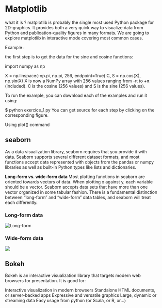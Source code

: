 # Matplotlib

what it is ?
matplotlib is probably the single most used Python package for 2D-graphics. It provides both a very quick way to visualize data from Python and publication-quality figures in many formats. We are going to explore matplotlib in interactive mode covering most common cases.

Example :

the first step is to get the data for the sine and cosine functions:

import numpy as np

X = np.linspace(-np.pi, np.pi, 256, endpoint=True)
C, S = np.cos(X), np.sin(X)
X is now a NumPy array with 256 values ranging from -π to +π (included). C is the cosine (256 values) and S is the sine (256 values).

To run the example, you can download each of the examples and run it using:

$ python exercice_1.py
You can get source for each step by clicking on the corresponding figure.

Using plot() command

## seaborn

As a data visualization library, seaborn requires that you provide it with data. Seaborn supports several different dataset formats, and most functions accept data represented with objects from the pandas or numpy libraries as well as built-in Python types like lists and dictionaries.

**Long-form vs. wide-form data**
  Most plotting functions in seaborn are oriented towards vectors of data. When plotting x against y, each variable should be a vector. Seaborn accepts data sets that have more than one vector organized in some tabular fashion. There is a fundamental distinction between “long-form” and “wide-form” data tables, and seaborn will treat each differently.

### Long-form data

  ![Long-form ](https://seaborn.pydata.org/_images/data_structure_6_0.png)

### Wide-form data

![](https://seaborn.pydata.org/_images/data_structure_11_0.png)

## Bokeh

Bokeh is an interactive visualization library that targets modern web browsers for presentation. It is good for:

Interactive visualization in modern browsers
Standalone HTML documents, or server-backed apps
Expressive and versatile graphics
Large, dynamic or streaming data
Easy usage from python (or Scala, or R, or...)
